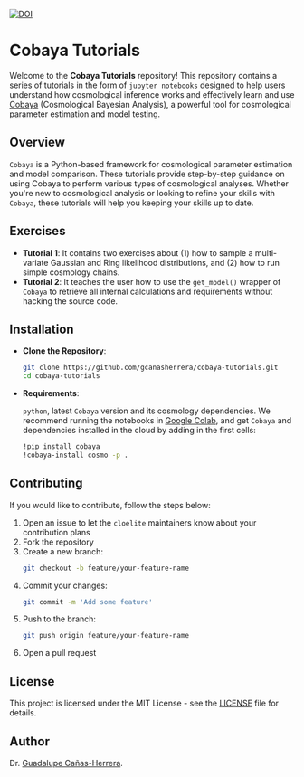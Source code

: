 [![DOI](https://zenodo.org/badge/DOI/10.5281/zenodo.13614370.svg)](https://doi.org/10.5281/zenodo.13614370)

# Cobaya Tutorials

Welcome to the **Cobaya Tutorials** repository! This repository contains a series of tutorials in the form of `jupyter notebooks` designed to help users understand how cosmological inference works and effectively learn and use [Cobaya](https://pypi.org/project/cobaya/) (Cosmological Bayesian Analysis), a powerful tool for cosmological parameter estimation and model testing.

## Overview

`Cobaya` is a Python-based framework for cosmological parameter estimation and model comparison. These tutorials provide step-by-step guidance on using Cobaya to perform various types of cosmological analyses. Whether you're new to cosmological analysis or looking to refine your skills with `Cobaya`, these tutorials will help you keeping your skills up to date.

## Exercises

- **Tutorial 1**: It contains two exercises about (1) how to sample a multi-variate Gaussian and Ring likelihood distributions, and (2) how to run simple cosmology chains.
- **Tutorial 2**: It teaches the user how to use the `get_model()` wrapper of `Cobaya` to retrieve all internal calculations and requirements without hacking the source code.

## Installation

- **Clone the Repository**:
  
   ```bash
   git clone https://github.com/gcanasherrera/cobaya-tutorials.git
   cd cobaya-tutorials
   ```


- **Requirements**:
  
  `python`, latest `Cobaya` version and its cosmology dependencies.
  We recommend running the notebooks in [Google Colab](http://colab.research.google.com), and get `Cobaya` and dependencies installed in the cloud by adding in the first cells:
   ```bash
   !pip install cobaya
   !cobaya-install cosmo -p .
   ```

## Contributing
If you would like to contribute, follow the steps below:

1. Open an issue to let the `cloelite` maintainers know about your contribution plans
2. Fork the repository
3. Create a new branch:
   ```sh
   git checkout -b feature/your-feature-name
   ```
4. Commit your changes:
   ```sh
   git commit -m 'Add some feature'
   ```
5. Push to the branch:
   ```sh
   git push origin feature/your-feature-name
   ```
6. Open a pull request

## License
This project is licensed under the MIT License - see the [LICENSE](LICENSE) file for details.

## Author
Dr. [Guadalupe Cañas-Herrera](https://github.com/gcanasherrera).

